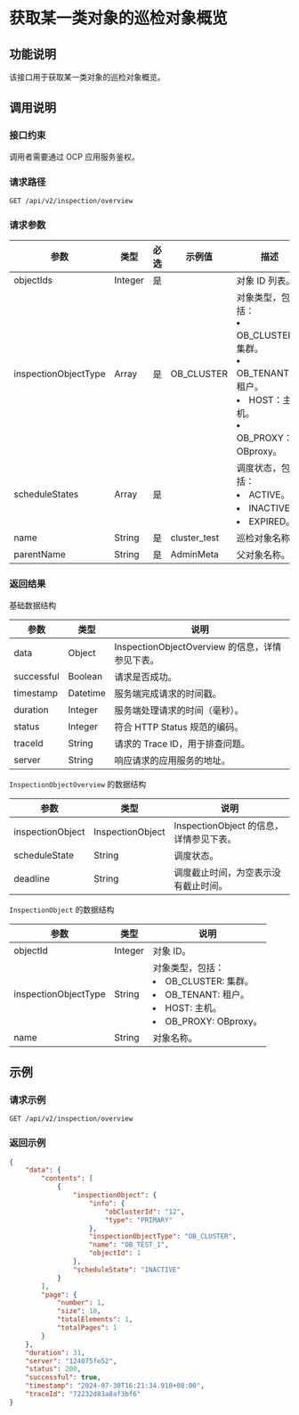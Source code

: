 # 获取某一类对象的巡检对象概览

## 功能说明

该接口用于获取某一类对象的巡检对象概览。

## 调用说明

### 接口约束

调用者需要通过 OCP 应用服务鉴权。

### 请求路径

`GET /api/v2/inspection/overview`

### 请求参数

|  参数  |  类型  |  必选  |  示例值  |  描述  |
|--------|--------|--------|----------|--------|
|  objectIds  |  Integer  |  是  |    |  对象 ID 列表。  |
|  inspectionObjectType  |  Array  |  是  |  OB_CLUSTER  |  对象类型，包括：<li>OB_CLUSTER：集群。</li><li>OB_TENANT：租户。</li><li> HOST：主机。</li><li> OB_PROXY：OBproxy。</li>  |
|  scheduleStates  |  Array  |  是  |    |  调度状态，包括：<li>ACTIVE。</li><li>INACTIVE。</li><li>EXPIRED。</li>  |
|  name  |  String  |  是  |  cluster_test   |  巡检对象名称。  |
|  parentName  |  String  |  是  |  AdminMeta  |  父对象名称。  |

### 返回结果

基础数据结构

|  参数  |  类型  | 说明       |
|--------|--------|----------------------------------|
|  data  |  Object  | InspectionObjectOverview 的信息，详情参见下表。 |
|  successful  |  Boolean | 请求是否成功。                          |
|  timestamp |  Datetime  | 服务端完成请求的时间戳。                     |
|  duration |  Integer  | 服务端处理请求的时间（毫秒）。                  |
|  status |  Integer  | 符合 HTTP Status 规范的编码。            |
|  traceId |  String  | 请求的 Trace ID，用于排查问题。             |
|  server  |  String  | 响应请求的应用服务的地址。                    |

`InspectionObjectOverview` 的数据结构

|  参数  |  类型  |  说明  |
|--------|--------|--------|
|  inspectionObject  |  InspectionObject  |  InspectionObject 的信息，详情参见下表。  |
|  scheduleState  |  String  |  调度状态。  |
|  deadline  |  String  |  调度截止时间，为空表示没有截止时间。  |

`InspectionObject` 的数据结构

|  参数  |  类型  |  说明  |
|--------|--------|--------|
|  objectId  |  Integer  |  对象 ID。  |
|  inspectionObjectType  |  String  |  对象类型，包括：<li>OB_CLUSTER: 集群。</li><li>OB_TENANT: 租户。</li><li> HOST: 主机。</li><li> OB_PROXY: OBproxy。</li>  |
|  name  |  String  |  对象名称。  |

## 示例

### 请求示例

`GET /api/v2/inspection/overview`

### 返回示例

```JSON
{
    "data": {
        "contents": [
            {
                "inspectionObject": {
                    "info": {
                        "obClusterId": "12",
                        "type": "PRIMARY"
                    },
                    "inspectionObjectType": "OB_CLUSTER",
                    "name": "OB_TEST_1",
                    "objectId": 1
                },
                "scheduleState": "INACTIVE"
            }
        ],
        "page": {
            "number": 1,
            "size": 10,
            "totalElements": 1,
            "totalPages": 1
        }
    },
    "duration": 31,
    "server": "124075fe52",
    "status": 200,
    "successful": true,
    "timestamp": "2024-07-30T16:21:34.918+08:00",
    "traceId": "72232d83a8af3bf6"
}
```
